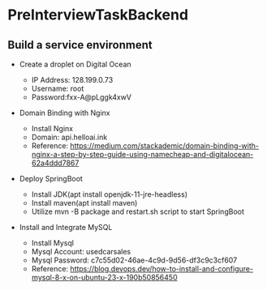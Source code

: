 # PreInterviewTaskBackend
## Build a service environment
* Create a droplet on Digital Ocean
    - IP Address: 128.199.0.73
    - Username: root
    - Password:fxx-A@pLggk4xwV
* Domain Binding with Nginx
    - Install Nginx
    - Domain: api.helloai.ink
    - Reference: https://medium.com/stackademic/domain-binding-with-nginx-a-step-by-step-guide-using-namecheap-and-digitalocean-62a4ddd7867

* Deploy SpringBoot
    - Install JDK(apt install openjdk-11-jre-headless)
    - Install maven(apt install maven)
    - Utilize mvn -B package and restart.sh script to start SpringBoot

* Install and Integrate MySQL
    - Install Mysql
    - Mysql Account: usedcarsales
    - Mysql Password: c7c55d02-46ae-4c9d-9d56-df3c9c3cf607
    - Reference: https://blog.devops.dev/how-to-install-and-configure-mysql-8-x-on-ubuntu-23-x-190b50856450

  